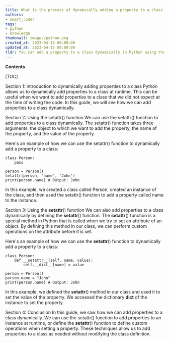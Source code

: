 ```yaml
---
title: What is the process of dynamically adding a property to a class?
authors:
- smart_coder
tags:
- python
- knowledge
thumbnail: images/python.png
created_at: 2023-04-15 00:00:00
updated_at: 2023-04-15 00:00:00
tldr: You can add a property to a class dynamically in Python using the `property()` function.
---
```


**Contents**

[TOC]

Section 1: Introduction to dynamically adding properties to a class
Python allows us to dynamically add properties to a class at runtime. This can be useful when we want to add properties to a class that we did not expect at the time of writing the code. In this guide, we will see how we can add properties to a class dynamically.

Section 2: Using the setattr() function
We can use the setattr() function to add properties to a class dynamically. The setattr() function takes three arguments: the object to which we want to add the property, the name of the property, and the value of the property.

Here's an example of how we can use the setattr() function to dynamically add a property to a class:

```
class Person:
    pass

person = Person()
setattr(person, 'name', 'John')
print(person.name) # Output: John
```

In this example, we created a class called Person, created an instance of the class, and then used the setattr() function to add a property called name to the instance.

Section 3: Using the __setattr__() function
We can also add properties to a class dynamically by defining the __setattr__() function. The __setattr__() function is a special method in Python that is called when we try to set an attribute of an object. By defining this method in our class, we can perform custom operations on the attribute before it is set.

Here's an example of how we can use the __setattr__() function to dynamically add a property to a class:

```
class Person:
    def __setattr__(self, name, value):
        self.__dict__[name] = value

person = Person()
person.name = "John"
print(person.name) # Output: John
```

In this example, we defined the __setattr__() method in our class and used it to set the value of the property. We accessed the dictionary __dict__ of the instance to set the property.

Section 4: Conclusion
In this guide, we saw how we can add properties to a class dynamically. We can use the setattr() function to add properties to an instance at runtime, or define the __setattr__() function to define custom operations when setting a property. These techniques allow us to add properties to a class as needed without modifying the class definition.
